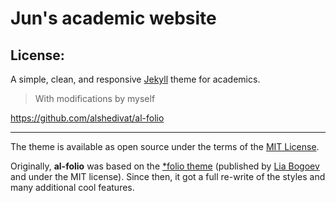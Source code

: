 # Jun's academic website

## License:

A simple, clean, and responsive [Jekyll](https://jekyllrb.com/) theme for academics.

> With modifications by myself

https://github.com/alshedivat/al-folio

---

The theme is available as open source under the terms of the [MIT License](https://github.com/alshedivat/al-folio/blob/master/LICENSE).

Originally, **al-folio** was based on the [\*folio theme](https://github.com/bogoli/-folio) (published by [Lia Bogoev](https://liabogoev.com) and under the MIT license). Since then, it got a full re-write of the styles and many additional cool features.
